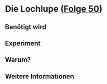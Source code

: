 # Die Lochlupe ([Folge 50](http://minkorrekt.de/methodisch-inkorrekt-folge-50-los-wochos/))

## Benötigt wird


## Experiment


## Warum?

## Weitere Informationen
